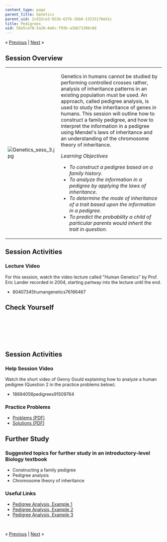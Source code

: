 ```yaml
---
content_type: page
parent_title: Genetics
parent_uid: 2cd32ce3-922b-637b-26b8-13233170eb1c
title: Pedigrees
uid: 56e5ca78-5a28-8e6c-f93b-a1bb71306c8d
---
```

<p class="sc_nav">&laquo; <a class="sc_prev" href="./resolveuid/06e0b88b67159f8b06c3dbe3474bcaed">Previous</a> | <a class="sc_next" href="./resolveuid/4239d3cbc2e66fa797507ed884c8c657">Next</a> &raquo;</p> <h2 class="subhead">Session Overview</h2> <table class="sc_overview">     <tbody>         <tr>             <td><img src="./resolveuid/c6bb85353664a0a1398ff83465a669c4" alt="Genetics_sess_3.jpg" /></td>             <td><p>Genetics in humans cannot be studied by performing controlled crosses rather, analysis of inheritance patterns in an existing population must be used. An approach, called pedigree analysis, is used to study the inheritance of genes in humans. This session will outline how to construct a family pedigree, and how to interpret the information in a pedigree using Mendel's laws of inheritance and an understanding of the chromosome theory of inheritance.</p>             <p><em>Learning Objectives</em></p>             <ul class="arrow">                 <li><em>To construct a pedigree based on a family history.</em></li>                 <li><em>To analyze the information in a pedigree by applying the laws of inheritance</em>.</li>                 <li><em>To determine the mode of inheritance of a trait based upon the information in a pedigree</em>.</li>                 <li><em>To predict the probability a child of particular parents would inherit the trait in question.</em></li>             </ul></td>         </tr>     </tbody> </table> <h2 class="subhead">Session Activities</h2> <h3 class="subsubhead">Lecture Video</h3> <p>For this session, watch the video lecture called &quot;Human Genetics&quot; by Prof. Eric Lander recorded in 2004, starting partway into the lecture until the end.</p> <ul class="arrow">     <li>80407345humangenetics76166467</li> </ul> <h2 class="subhead">Check Yourself</h2> <p>&nbsp;</p> <div id="quizArea">&nbsp;</div> <script type="text/javascript" src="/scripts/jquery-1.3.2.min.js"></script> <script type="text/javascript" src="/scripts/jQuizMe-uncompressed.js"></script> <script type="text/javascript">
// There was an extra comma at the end of multiList array.
$( function($){
	var quizMulti = {
    multiList: [
	{
        ques: 'The following pedigree represents the inheritance pattern of a specific genetic trait in humans. Assume the trait is common in the population.<br /><br /><img width="112" height="114" alt="gensession3_quizzes.gif" src="./resolveuid/2550e3b6eb2d7737c03c6626fa4c3352" /><br /><br />This disorder could be inherited in which of the following ways?',
        ans: "as both an Autosomal Recessive trait  and an X-linked recessive trait",
        ansSel: ["as an Autosomal Dominant trait", "as an Autosomal Recessive trait", "as an X-linked Dominant trait", "as an X-linked recessive trait", "as both an Autosomal Dominant trait and an X-linked Dominant trait"],
        ansInfo: ""
    }]
	};
	var options = {
		allRandom: false,
		Random: false,
		help: "",
		showHTML: false,
		animationType: 0,
		showWrongAns: true,
		title: "Concept test 1",	 
};
$("#quizArea").jQuizMe(quizMulti, options);
});
</script> <p>&nbsp;</p> <h2 class="subhead">Session Activities</h2> <h3 class="subsubhead">Help Session Video</h3> <p>Watch the short video of Genny Gould explaining how to analyze a human pedigree (Question 2 in the practice problems below).</p> <ul class="arrow">     <li>18694056pedigrees91509764</li> </ul> <h3 class="subsubhead">Practice Problems</h3> <ul class="arrow">     <li><a href="./resolveuid/aab2c35a40d37356fdadc9b9e5e23861">Problems (PDF)</a></li>     <li><a href="./resolveuid/fc9adae0d860c52cde83e97909f3951a">Solutions (PDF)</a></li> </ul> <h2 class="subhead">Further Study</h2> <h3 class="subsubhead">Suggested topics for further study in an introductory-level Biology textbook</h3> <ul class="arrow">     <li>Constructing a family pedigree</li>     <li>Pedigree analysis</li>     <li>Chromosome theory of inheritance</li> </ul> <h3 class="subsubhead">Useful Links</h3> <ul class="arrow">     <li><a href="http://www.youtube.com/watch?v=HbIHjsn5cHo&amp;feature=mfu_in_order&amp;list=UL">Pedigree Analysis, Example 1</a></li>     <li><a href="http://www.youtube.com/watch?v=ej2hFc8u_zQ&amp;feature=mfu_in_order&amp;list=UL">Pedigree Analysis, Example 2</a></li>     <li><a href="http://www.youtube.com/watch?v=UU3Ou0c9u0U&amp;feature=mfu_in_order&amp;list=UL">Pedigree Analysis, Example 3</a></li> </ul> <p>&nbsp;</p> <p class="sc_nav_bottom">&laquo; <a class="sc_prev" href="./resolveuid/06e0b88b67159f8b06c3dbe3474bcaed">Previous</a> | <a class="sc_next" href="./resolveuid/4239d3cbc2e66fa797507ed884c8c657">Next</a> &raquo;</p>
